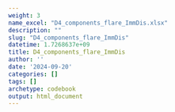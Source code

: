 ```yaml
---
weight: 3
name_excel: "D4_components_flare_ImmDis.xlsx"
description: ""
slug: "D4_components_flare_ImmDis"
datetime: 1.7268637e+09
title: D4_components_flare_ImmDis
author: ''
date: '2024-09-20'
categories: []
tags: []
archetype: codebook
output: html_document
---
```


<div class="tabcontent"></div>
